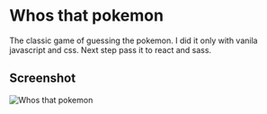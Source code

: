 
<h1>Whos that pokemon</h1>
 <p>The classic game of guessing the pokemon. I did it only with vanila javascript  and css. Next step pass it to react and sass.</p>
<p align="center">
  <h2>Screenshot</h2>
  <img src="https://user-images.githubusercontent.com/41525219/163041779-09c62630-4aaf-42ca-90de-95f49ffed4b9.png" alt="Whos that pokemon"/>
</p>
